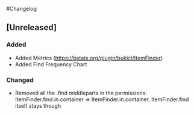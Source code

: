 #Changelog


## [Unreleased]
### Added
- Added Metrics (https://bstats.org/plugin/bukkit/ItemFinder)
- Added Find Frequency Chart
### Changed
- Removed all the .find middleparts in the permissions: ItemFinder.find.in.container => ItemFinder.in.container,  ItemFinder.find itself stays though
